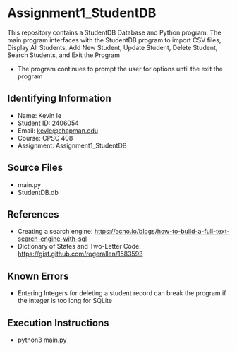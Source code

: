 # Assignment1_StudentDB
This repository contains a StudentDB Database and Python program.
The main program interfaces with the StudentDB program to import CSV files,
Display All Students, Add New Student, Update Student, Delete Student,
Search Students, and Exit the Program

* The program continues to prompt the user for options until the exit the program

## Identifying Information

* Name: Kevin le
* Student ID: 2406054
* Email: kevle@chapman.edu
* Course: CPSC 408
* Assignment: Assignment1_StudentDB

## Source Files 

* main.py
* StudentDB.db

## References

* Creating a search engine: https://acho.io/blogs/how-to-build-a-full-text-search-engine-with-sql
* Dictionary of States and Two-Letter Code: https://gist.github.com/rogerallen/1583593

## Known Errors

* Entering Integers for deleting a student record can break the program if the integer is too long for SQLite

## Execution Instructions

* python3 main.py
